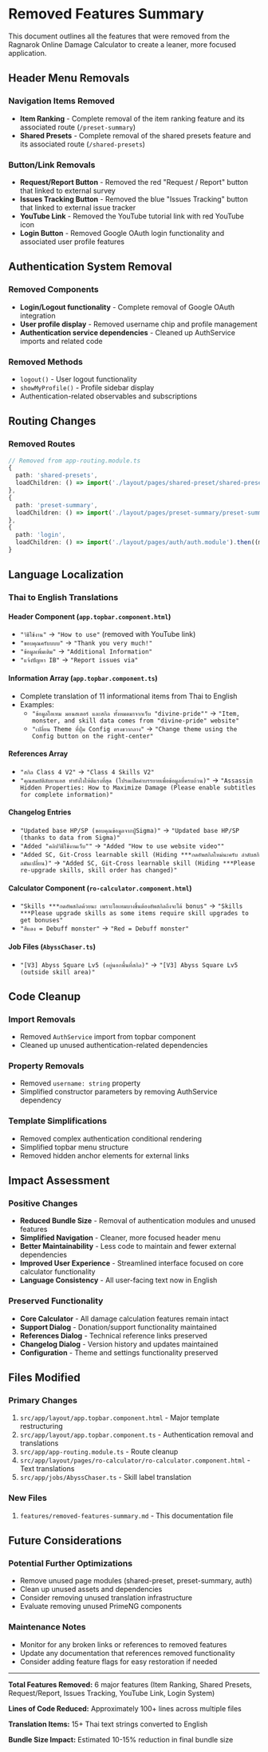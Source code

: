 # Removed Features Summary

This document outlines all the features that were removed from the Ragnarok Online Damage Calculator to create a leaner, more focused application.

## Header Menu Removals

### Navigation Items Removed
- **Item Ranking** - Complete removal of the item ranking feature and its associated route (`/preset-summary`)
- **Shared Presets** - Complete removal of the shared presets feature and its associated route (`/shared-presets`)

### Button/Link Removals
- **Request/Report Button** - Removed the red "Request / Report" button that linked to external survey
- **Issues Tracking Button** - Removed the blue "Issues Tracking" button that linked to external issue tracker
- **YouTube Link** - Removed the YouTube tutorial link with red YouTube icon
- **Login Button** - Removed Google OAuth login functionality and associated user profile features

## Authentication System Removal

### Removed Components
- **Login/Logout functionality** - Complete removal of Google OAuth integration
- **User profile display** - Removed username chip and profile management
- **Authentication service dependencies** - Cleaned up AuthService imports and related code

### Removed Methods
- `logout()` - User logout functionality
- `showMyProfile()` - Profile sidebar display
- Authentication-related observables and subscriptions

## Routing Changes

### Removed Routes
```typescript
// Removed from app-routing.module.ts
{
  path: 'shared-presets',
  loadChildren: () => import('./layout/pages/shared-preset/shared-preset.module').then((m) => m.SharedPresetModule),
},
{
  path: 'preset-summary', 
  loadChildren: () => import('./layout/pages/preset-summary/preset-summary.module').then((m) => m.PresetSummaryModule),
},
{
  path: 'login',
  loadChildren: () => import('./layout/pages/auth/auth.module').then((m) => m.AuthModule),
}
```

## Language Localization

### Thai to English Translations

#### Header Component (`app.topbar.component.html`)
- `"วิธีใช้งาน"` → `"How to use"` (removed with YouTube link)
- `"ขอบคุณครับบบบ"` → `"Thank you very much!"`
- `"ข้อมูลเพิ่มเติม"` → `"Additional Information"`
- `"แจ้งปัญหา IB"` → `"Report issues via"`

#### Information Array (`app.topbar.component.ts`)
- Complete translation of 11 informational items from Thai to English
- Examples:
  - `"ข้อมูลไอเทม มอนสเตอร์ และสกิล ทั้งหมดมาจากเว็บ "divine-pride""` → `"Item, monster, and skill data comes from "divine-pride" website"`
  - `"เปลี่ยน Theme ทึ่ปุ่ม Config ตรงขวากลาง"` → `"Change theme using the Config button on the right-center"`

#### References Array
- `"สกิล Class 4 V2"` → `"Class 4 Skills V2"`
- `"คุณสมบัติลับยาแอส ทำยังไงให้ตีแรงที่สุด (โปรดเปิดคำบรรยายเพื่อข้อมูลที่ครบถ้วน)"` → `"Assassin Hidden Properties: How to Maximize Damage (Please enable subtitles for complete information)"`

#### Changelog Entries
- `"Updated base HP/SP (ขอบคุณข้อมูลจากปู่Sigma)"` → `"Updated base HP/SP (thanks to data from Sigma)"`
- `"Added "คลิปวิธีใช้งานเว็บ""` → `"Added "How to use website video""`
- `"Added SC, Git-Cross learnable skill (Hiding ***กดอัพสกิลใหม่นะครับ ลำดับสกิลมันเปลี่ยน)"` → `"Added SC, Git-Cross learnable skill (Hiding ***Please re-upgrade skills, skill order has changed)"`

#### Calculator Component (`ro-calculator.component.html`)
- `"Skills ***กดอัพสกิลด้วยนะ เพราะไอเทมบางชิ้นต้องอัพสกิลถึงจะได้ bonus"` → `"Skills ***Please upgrade skills as some items require skill upgrades to get bonuses"`
- `"สีแดง = Debuff monster"` → `"Red = Debuff monster"`

#### Job Files (`AbyssChaser.ts`)
- `"[V3] Abyss Square Lv5 (อยู่นอกพื้นที่สกิล)"` → `"[V3] Abyss Square Lv5 (outside skill area)"`

## Code Cleanup

### Import Removals
- Removed `AuthService` import from topbar component
- Cleaned up unused authentication-related dependencies

### Property Removals
- Removed `username: string` property
- Simplified constructor parameters by removing AuthService dependency

### Template Simplifications
- Removed complex authentication conditional rendering
- Simplified topbar menu structure
- Removed hidden anchor elements for external links

## Impact Assessment

### Positive Changes
- **Reduced Bundle Size** - Removal of authentication modules and unused features
- **Simplified Navigation** - Cleaner, more focused header menu
- **Better Maintainability** - Less code to maintain and fewer external dependencies
- **Improved User Experience** - Streamlined interface focused on core calculator functionality
- **Language Consistency** - All user-facing text now in English

### Preserved Functionality
- **Core Calculator** - All damage calculation features remain intact
- **Support Dialog** - Donation/support functionality maintained
- **References Dialog** - Technical reference links preserved
- **Changelog Dialog** - Version history and updates maintained
- **Configuration** - Theme and settings functionality preserved

## Files Modified

### Primary Changes
1. `src/app/layout/app.topbar.component.html` - Major template restructuring
2. `src/app/layout/app.topbar.component.ts` - Authentication removal and translations
3. `src/app/app-routing.module.ts` - Route cleanup
4. `src/app/layout/pages/ro-calculator/ro-calculator.component.html` - Text translations
5. `src/app/jobs/AbyssChaser.ts` - Skill label translation

### New Files
1. `features/removed-features-summary.md` - This documentation file

## Future Considerations

### Potential Further Optimizations
- Remove unused page modules (shared-preset, preset-summary, auth)
- Clean up unused assets and dependencies
- Consider removing unused translation infrastructure
- Evaluate removing unused PrimeNG components

### Maintenance Notes
- Monitor for any broken links or references to removed features
- Update any documentation that references removed functionality
- Consider adding feature flags for easy restoration if needed

---

**Total Features Removed:** 6 major features (Item Ranking, Shared Presets, Request/Report, Issues Tracking, YouTube Link, Login System)

**Lines of Code Reduced:** Approximately 100+ lines across multiple files

**Translation Items:** 15+ Thai text strings converted to English

**Bundle Size Impact:** Estimated 10-15% reduction in final bundle size 